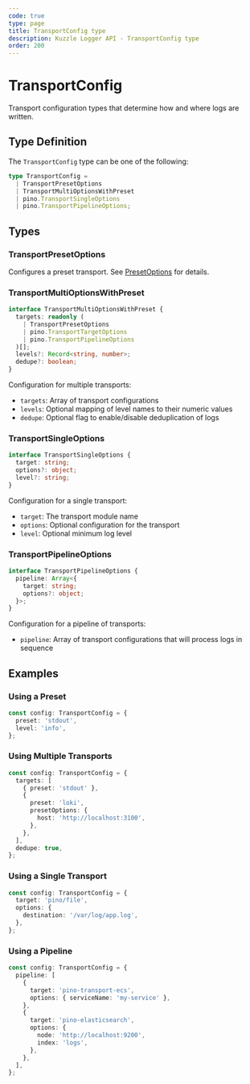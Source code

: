 ```yaml
---
code: true
type: page
title: TransportConfig type
description: Kuzzle Logger API - TransportConfig type
order: 200
---
```


# TransportConfig

Transport configuration types that determine how and where logs are written.

## Type Definition

The `TransportConfig` type can be one of the following:

```typescript
type TransportConfig =
  | TransportPresetOptions
  | TransportMultiOptionsWithPreset
  | pino.TransportSingleOptions
  | pino.TransportPipelineOptions;
```

## Types

### TransportPresetOptions

Configures a preset transport. See [PresetOptions](/logger/2/api/types/preset-options) for details.

### TransportMultiOptionsWithPreset

```typescript
interface TransportMultiOptionsWithPreset {
  targets: readonly (
    | TransportPresetOptions
    | pino.TransportTargetOptions
    | pino.TransportPipelineOptions
  )[];
  levels?: Record<string, number>;
  dedupe?: boolean;
}
```

Configuration for multiple transports:

- `targets`: Array of transport configurations
- `levels`: Optional mapping of level names to their numeric values
- `dedupe`: Optional flag to enable/disable deduplication of logs

### TransportSingleOptions

```typescript
interface TransportSingleOptions {
  target: string;
  options?: object;
  level?: string;
}
```

Configuration for a single transport:

- `target`: The transport module name
- `options`: Optional configuration for the transport
- `level`: Optional minimum log level

### TransportPipelineOptions

```typescript
interface TransportPipelineOptions {
  pipeline: Array<{
    target: string;
    options?: object;
  }>;
}
```

Configuration for a pipeline of transports:

- `pipeline`: Array of transport configurations that will process logs in sequence

## Examples

### Using a Preset

```typescript
const config: TransportConfig = {
  preset: 'stdout',
  level: 'info',
};
```

### Using Multiple Transports

```typescript
const config: TransportConfig = {
  targets: [
    { preset: 'stdout' },
    {
      preset: 'loki',
      presetOptions: {
        host: 'http://localhost:3100',
      },
    },
  ],
  dedupe: true,
};
```

### Using a Single Transport

```typescript
const config: TransportConfig = {
  target: 'pino/file',
  options: {
    destination: '/var/log/app.log',
  },
};
```

### Using a Pipeline

```typescript
const config: TransportConfig = {
  pipeline: [
    {
      target: 'pino-transport-ecs',
      options: { serviceName: 'my-service' },
    },
    {
      target: 'pino-elasticsearch',
      options: {
        node: 'http://localhost:9200',
        index: 'logs',
      },
    },
  ],
};
```
